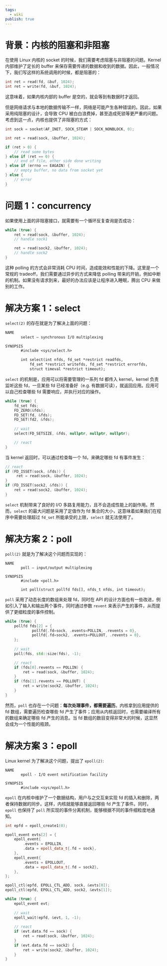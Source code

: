 ```yaml
---
tags:
  - wiki
publish: true
---
```


# 背景：内核的阻塞和非阻塞

在使用 Linux 内核的 socket 的时候，我们需要考虑阻塞与非阻塞的问题。Kernel 内部维护了定长的 buffer 来保存需要传递的数据和收到的数据。因此，一般情况下，我们写这样的系统调用的时候，都是阻塞的：

```c
int ret = read(fd, &buf, 1024);
int ret = write(fd, &buf, 1024);
```

这意味着，如果内核内部的 buffer 是空的，就会等到有数据时才返回。

但是网络请求与本地的数据传输不一样，网络是可能产生各种错误的。因此，如果采用纯阻塞的设计，会导致 CPU 被白白浪费掉，甚至造成死锁等更严重的问题。考虑到这一点，内核也提供了非阻塞的方式：

```c
int sock = socket(AF_INET, SOCK_STEAM | SOCK_NONBLOCK, 0);

int ret = read(sock, &buffer, 1024);

if (ret > 0) {
	// read some bytes
} else if (ret == 0) {
	// end of file, other side done writing
} else if (errno == EAGAIN) {
	// empty buffer, no data from socket yet
} else {
	// error
}
```

# 问题 1：concurrency

如果使用上面的非阻塞接口，就需要有一个循环反复查询是否成功：

```cpp
while (true) {
	ret = read(sock, &buffer, 1024);
	// handle sock1

	ret = read(sock2, &buffer, 1024);
	// handle sock2
}
```

这种 polling 的方式会非常消耗 CPU 时间，造成能效和性能的下降。这里是一个常规的 tradeoff，我们需要通过异步的方式来降低 polling 带来的开销，例如中断的机制。如果没有请求到来，最好的办法应该是让程序进入睡眠，腾出 CPU 来做别的工作。

# 解决方案 1：select

`select(2)` 的存在就是为了解决上面的问题：

```txt
NAME
       select — synchronous I/O multiplexing

SYNOPSIS
       #include <sys/select.h>

       int select(int nfds, fd_set *restrict readfds,
           fd_set *restrict writefds, fd_set *restrict errorfds,
           struct timeval *restrict timeout);
```

`select` 的机制是，应用可以将需要管理的一系列 fd 都传入 kernel，kernel 负责监听这些 fd，一旦某些 fd 已经准备好（e.g. 有数据可读），就返回应用。应用可以自己检查哪些 fd 需要响应，并执行对应的操作。

```cpp
while (true) {  
    fd_set fds;
    FD_ZERO(&fds);
    FD_SET(fd, &fds);
    FD_SET(fd2, &fds);
  
    // wait
    select(FD_SETSIZE, &fds, nullptr, nullptr, nullptr);

    // react
}
```

当 kernel 返回时，可以通过检查每一个 fd，来确定哪些 fd 有事件发生：

```c
// react  
if (FD_ISSET(sock, &fds)) {  
     ret = read(sock, &buffer, 1024);  
}  
if (FD_ISSET(sock2, &fds)) {  
    ret = read(sock2, &buffer, 1024);  
}
```

`select` 机制带来了良好的 I/O 多路复用能力，且不会造成性能上的副作用。然而，`select` 的最大问题是采用了定值作为 fd 集合的大小，这意味着如果我们在程序中需要处理超过 `fd_set` 所能承受的上限，`select` 就无法使用了。

# 解决方案 2：poll

`poll(2)` 就是为了解决这个问题而实现的：

```
NAME
       poll — input/output multiplexing

SYNOPSIS
       #include <poll.h>

       int poll(struct pollfd fds[], nfds_t nfds, int timeout);
```

`poll` 采用了动态长度的数组来处理 fd，同时在 API 的设计方面也有一些改进，例如引入了输入和输出两个事件，同时通过参数 `revent` 来表示产生的事件，从而提供了更细粒度的事件控制。

```cpp
while (true) {  
    pollfd fds[2] = {  
            pollfd{.fd=sock, .events=POLLIN, .revents = 0},  
            pollfd{.fd=sock2, .events=POLLOUT, .revents = 0},  
    };  
  
    // wait  
    poll(fds, std::size(fds), -1);  

	// react
	if (fds[0].revents == POLLIN) {  
	    ret = read(sock, &buffer, 1024);  
	}  
	if (fds[1].revents == POLLOUT) {  
	    ret = write(sock2, &buffer, 1024);  
	}
}
```

然而，`poll` 也存在一个问题：**每次处理事件，都需要遍历**。内核拿到应用提供的 fd 数组，需要遍历检查哪些 fd 产生了事件；应用从内核返回时，也需要编译所有的数组来确定哪些 fd 产生的消息。当 fd 数组的数目变得非常大的时候，这显然会成为一个性能的瓶颈。

# 解决方案 3：epoll

Linux kernel 为了解决这个问题，提出了 `epoll(2)`:

```
NAME
       epoll - I/O event notification facility

SYNOPSIS
       #include <sys/epoll.h>
```

`epoll` 在内核中维护了一个数据结构，用户与之交互来实现 fd 的插入和删除，两者保持数据的同步。这样，内核就能够直接返回哪些 fd 产生了事件。同时，`epoll` 也保持了 `poll` 所实现的事件分离机制，能够根据不同的事件细粒度地通知。

```cpp
int epfd = epoll_create1(0);

epoll_event evts[2] = {
	epoll_event{
		.events = EPOLLIN,
		.data = epoll_data_t{.fd = sock},
	},
	epoll_event{
		.events = EPOLLOUT,
		.data = epoll_data_t{.fd = sock2},
	},
};

epoll_ctl(epfd, EPOLL_CTL_ADD, sock, &evts[0]);
epoll_ctl(epfd, EPOLL_CTL_ADD, sock2, &evts[1]);

while (true) {
	epoll_event evt;
	
	// wait
	epoll_wait(epfd, &evt, 1, -1);
	
	// react
    if (evt.data.fd == sock) {
		ret = read(sock, &buffer, 1024);
    }
    if (evt.data.fd == sock2) {
		ret = write(sock2, &buffer, 1024);
    }
}
```